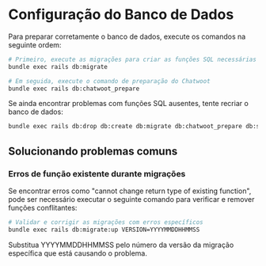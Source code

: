 # Configuração do Banco de Dados

Para preparar corretamente o banco de dados, execute os comandos na seguinte ordem:

```bash
# Primeiro, execute as migrações para criar as funções SQL necessárias
bundle exec rails db:migrate

# Em seguida, execute o comando de preparação do Chatwoot
bundle exec rails db:chatwoot_prepare
```

Se ainda encontrar problemas com funções SQL ausentes, tente recriar o banco de dados:

```bash
bundle exec rails db:drop db:create db:migrate db:chatwoot_prepare db:seed
```

## Solucionando problemas comuns

### Erros de função existente durante migrações

Se encontrar erros como "cannot change return type of existing function", pode ser necessário executar o seguinte comando para verificar e remover funções conflitantes:

```bash
# Validar e corrigir as migrações com erros específicos
bundle exec rails db:migrate:up VERSION=YYYYMMDDHHMMSS
```

Substitua YYYYMMDDHHMMSS pelo número da versão da migração específica que está causando o problema.
